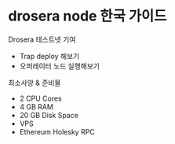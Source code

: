 # drosera node 한국 가이드

Drosera 테스트넷 기여
- Trap deploy 해보기
- 오퍼레이터 노드 실행해보기

  
최소사양 & 준비물
- 2 CPU Cores
- 4 GB RAM
- 20 GB Disk Space
- VPS 
- Ethereum Holesky RPC

